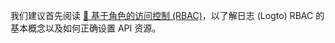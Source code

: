 我们建议首先阅读 [🔐 基于角色的访问控制 (RBAC)](/authorization/role-based-access-control)，以了解日志 (Logto) RBAC 的基本概念以及如何正确设置 API 资源。
